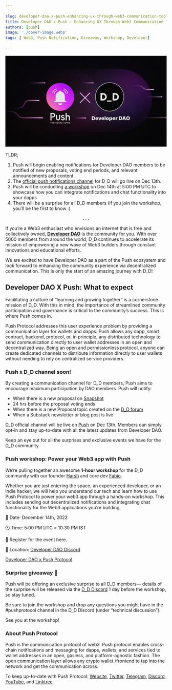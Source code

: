 ```yaml
---

slug: developer-dao-x-push-enhancing-ux-through-web3-communication-tools
title: Developer DAO x Push — Enhancing UX Through Web3 Communication Tools
authors: [push]
image: './cover-image.webp'
tags: [ Web3, Push Notification, Giveaway, Workshop, Developer]

---
```


![Cover image of Developer DAO x Push — Enhancing UX Through Web3 Communication Tools](./cover-image.webp)

TLDR;

1. Push will begin enabling notifications for Developer DAO members to be notified of new proposals, voting end periods, and relevant announcements and content.
2. The [official push notifications channel](https://app.push.org/) for D_D will go live on Dec 13th.
3. Push will be conducting [a workshop](https://lu.ma/d-d-push-protocol-workshop) on Dec 14th at 5:00 PM UTC to showcase how you can integrate notifications and chat functionality into your dapps
4. There will be a surprise for all D_D members (if you join the workshop, you’ll be the first to know :)
<!--truncate-->
<center><b>.  .  .</b></center>

If you’re a Web3 enthusiast who envisions an internet that is free and collectively owned, <a href="https://www.developerdao.com/"><b>Developer DAO</b></a> is the community for you. With over 5000 members from around the world, D_D continues to accelerate its mission of empowering a new wave of Web3 builders through constant innovations and educational efforts.

We are excited to have Developer DAO as a part of the Push ecosystem and look forward to enhancing the community experience via decentralized communication. This is only the start of an amazing journey with D_D!

## Developer DAO X Push: What to expect
Facilitating a culture of “learning and growing together” is a cornerstone mission of D_D. With this in mind, the importance of streamlined community participation and governance is critical to the community’s success. This is where Push comes in.

Push Protocol addresses this user experience problem by providing a communication layer for wallets and dapps. Push allows any dapp, smart contract, backend, protocol, or, in principle, any distributed technology to send communication directly to user wallet addresses in an open and decentralized way. Being an open and permissionless protocol, anyone can create dedicated channels to distribute information directly to user wallets without needing to rely on centralized service providers.

### Push x D_D channel soon!
By creating a communication channel for D_D members, Push aims to encourage maximum participation by DAO members. Push will notify:

- When there is a new proposal on [Snapshot](https://snapshot.org/#/devdao.eth)
- 24 hrs before the proposal voting ends
- When there is a new Proposal topic created on the [D_D forum](https://forum.developerdao.com/c/proposals/5)
- When a Substack newsletter or blog post is live

D_D official channel will be live on [Push](https://app.push.org/) on Dec 13th. Members can simply opt-in and stay up-to-date with all the latest updates from Developer DAO.

Keep an eye out for all the surprises and exclusive events we have for the D_D community.

### Push workshop: Power your Web3 app with Push
We’re pulling together an awesome <b>1-hour workshop</b> for the D_D community with our founder [Harsh](https://twitter.com/harshrajat) and core dev [Fabio](https://twitter.com/learn4life6).

Whether you are just entering the space, an experienced developer, or an indie hacker, we will help you understand our tech and learn how to use Push Protocol to power your web3 app through a hands-on workshop. This includes sending out decentralized notifications and integrating chat functionality for the Web3 applications you’re building.

📅 Date: December 14th, 2022

🕐 Time: 5:00 PM UTC = 10:30 PM IST

🎫 Register for the event here.

📍 Location: [Developer DAO Discord](https://discord.com/invite/qzbGkGNR?event=1044770824135114823)

[Doveloper DAO x Push Protocol](https://twitter.com/developer_dao/status/1600576379145306114?ref_src=twsrc%5Etfw%7Ctwcamp%5Etweetembed%7Ctwterm%5E1600576379145306114%7Ctwgr%5Eb13769eb1bdf2a6c38faf9ec5ada9c60b0d4dd72%7Ctwcon%5Es1_&ref_url=https%3A%2F%2Fcdn.embedly.com%2Fwidgets%2Fmedia.html%3Ftype%3Dtext2Fhtmlkey%3Da19fcc184b9711e1b4764040d3dc5c07schema%3Dtwitterurl%3Dhttps3A%2F%2Ftwitter.com%2Fdeveloper_dao%2Fstatus%2F1600576379145306114image%3Dhttps3A%2F%2Fi.embed.ly%2F1%2Fimage3Furl3Dhttps253A252F252Fabs.twimg.com252Ferrors252Flogo46x38.png26key3Da19fcc184b9711e1b4764040d3dc5c07)

### Surprise giveaway 👀
Push will be offering an exclusive surprise to all D_D members— details of the surprise will be released via the [D_D Discord](https://discord.com/invite/qzbGkGNR?event=1044770824135114823) 1 day before the workshop, so stay tuned.

Be sure to join the workshop and drop any questions you might have in the #pushprotocol channel in the D_D Discord (under “technical discussion”).

See you at the workshop!


### About Push Protocol

Push is the communication protocol of web3. Push protocol enables cross-chain notifications and messaging for dapps, wallets, and services tied to wallet addresses in an open, gasless, and platform-agnostic fashion. The open communication layer allows any crypto wallet /frontend to tap into the network and get the communication across.

To keep up-to-date with Push Protocol: [Website](https://push.org/), [Twitter](https://twitter.com/pushprotocol), [Telegram](https://t.me/epnsproject), [Discord](https://discord.gg/pushprotocol), [YouTube](https://www.youtube.com/c/EthereumPushNotificationService), and [Linktree](https://linktr.ee/pushprotocol).
